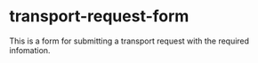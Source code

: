 # transport-request-form

This is a form for submitting a transport request with the required infomation.
